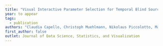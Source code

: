 ```yaml
---
title: "Visual Interactive Parameter Selection for Temporal Blind Source Separation"
year: to appear
tags:
  - publication
authors: "Claudia Capello, Christoph Muehlmann, Nikolaus Piccolotto, Markus Bögl, Peter Filzmoser, Silvia Miksch, Klaus Nordhausen"
first_author: false
outlet: Journal of Data Science, Statistics, and Visualization
---
```

